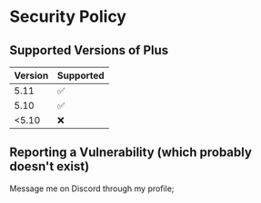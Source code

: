 # Security Policy

## Supported Versions of Plus

| Version | Supported          |
| ------- | ------------------ |
| 5.11    | :white_check_mark: |
| 5.10    | :white_check_mark: |
| <5.10   | :x:                |

## Reporting a Vulnerability (which probably doesn't exist)

Message me on Discord through my profile;
